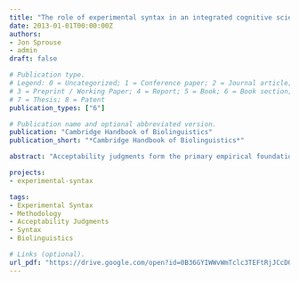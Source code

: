 ```yaml
---
title: "The role of experimental syntax in an integrated cognitive science of language"
date: 2013-01-01T00:00:00Z
authors:
- Jon Sprouse
- admin
draft: false

# Publication type.
# Legend: 0 = Uncategorized; 1 = Conference paper; 2 = Journal article;
# 3 = Preprint / Working Paper; 4 = Report; 5 = Book; 6 = Book section;
# 7 = Thesis; 8 = Patent
publication_types: ["6"]

# Publication name and optional abbreviated version.
publication: "Cambridge Handbook of Biolinguistics"
publication_short: "*Cambridge Handbook of Biolinguistics*"

abstract: "Acceptability judgments form the primary empirical foundation for generative syntactic theories (Chomsky 1965, Schütze 1996). As such, the methodology of acceptability judgment collection has been a topic of research since the earliest days of generative syntax (e.g., Hill 1961, Spencer 1973). However, the past fifteen years have seen a dramatic increase in the number of articles devoted to the topic. It seems clear that the recent increase in interest in methodological issues is related to advances in technology that have made it easier than ever to construct, deploy, and analyze formal acceptability judgment experiments, which following Cowart (1997) have come to be called _experimental syntax_ (a practice that we will follow in this chapter). The question at the center of this literature is deceptively simple: _How can formal acceptability judgment experiments help achieve the goals of generative syntax?_ As we will see in this chapter, answering this question is surprisingly complex. A comprehensive answer to this question requires (at least) three components: (1) an explicit formulation of the goals of generative syntax, (2) an enumeration of the potential obstacles to those goals, and (3) an empirically driven evaluation of the ability of formal experiments to eliminate those obstacles. In this chapter we will present a comprehensive review of the recent acceptability judgment literature with respect to these three components in an attempt to provide (our version of) an answer to the question of how formal judgment experiments can help generative syntactic theory."

projects:
- experimental-syntax

tags:
- Experimental Syntax
- Methodology
- Acceptability Judgments
- Syntax
- Biolinguistics

# Links (optional).
url_pdf: "https://drive.google.com/open?id=0B36GYIWWvWmTclc3TEFtRjJCcDQ"
---
```

